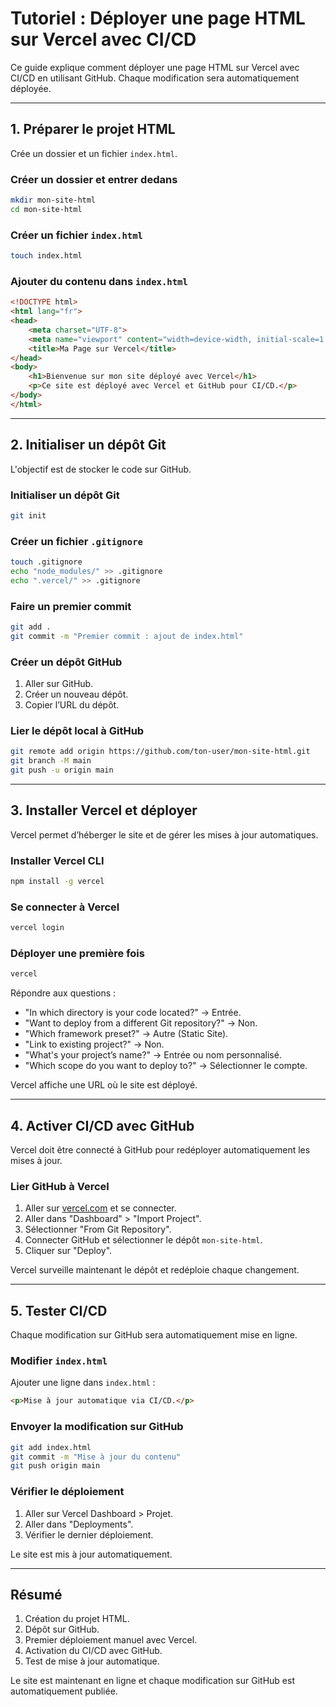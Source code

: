 # **Tutoriel : Déployer une page HTML sur Vercel avec CI/CD**

Ce guide explique comment déployer une page HTML sur Vercel avec CI/CD en utilisant GitHub. Chaque modification sera automatiquement déployée.

---

## **1. Préparer le projet HTML**
Crée un dossier et un fichier `index.html`.

### **Créer un dossier et entrer dedans**
```sh
mkdir mon-site-html
cd mon-site-html
```

### **Créer un fichier `index.html`**
```sh
touch index.html
```

### **Ajouter du contenu dans `index.html`**
```html
<!DOCTYPE html>
<html lang="fr">
<head>
    <meta charset="UTF-8">
    <meta name="viewport" content="width=device-width, initial-scale=1.0">
    <title>Ma Page sur Vercel</title>
</head>
<body>
    <h1>Bienvenue sur mon site déployé avec Vercel</h1>
    <p>Ce site est déployé avec Vercel et GitHub pour CI/CD.</p>
</body>
</html>
```

---

## **2. Initialiser un dépôt Git**
L'objectif est de stocker le code sur GitHub.

### **Initialiser un dépôt Git**
```sh
git init
```

### **Créer un fichier `.gitignore`**
```sh
touch .gitignore
echo "node_modules/" >> .gitignore
echo ".vercel/" >> .gitignore
```

### **Faire un premier commit**
```sh
git add .
git commit -m "Premier commit : ajout de index.html"
```

### **Créer un dépôt GitHub**
1. Aller sur GitHub.
2. Créer un nouveau dépôt.
3. Copier l’URL du dépôt.

### **Lier le dépôt local à GitHub**
```sh
git remote add origin https://github.com/ton-user/mon-site-html.git
git branch -M main
git push -u origin main
```

---

## **3. Installer Vercel et déployer**
Vercel permet d’héberger le site et de gérer les mises à jour automatiques.

### **Installer Vercel CLI**
```sh
npm install -g vercel
```

### **Se connecter à Vercel**
```sh
vercel login
```

### **Déployer une première fois**
```sh
vercel
```
Répondre aux questions :
- "In which directory is your code located?" → Entrée.
- "Want to deploy from a different Git repository?" → Non.
- "Which framework preset?" → Autre (Static Site).
- "Link to existing project?" → Non.
- "What's your project’s name?" → Entrée ou nom personnalisé.
- "Which scope do you want to deploy to?" → Sélectionner le compte.

Vercel affiche une URL où le site est déployé.

---

## **4. Activer CI/CD avec GitHub**
Vercel doit être connecté à GitHub pour redéployer automatiquement les mises à jour.

### **Lier GitHub à Vercel**
1. Aller sur [vercel.com](https://vercel.com) et se connecter.
2. Aller dans "Dashboard" > "Import Project".
3. Sélectionner "From Git Repository".
4. Connecter GitHub et sélectionner le dépôt `mon-site-html`.
5. Cliquer sur "Deploy".

Vercel surveille maintenant le dépôt et redéploie chaque changement.

---

## **5. Tester CI/CD**
Chaque modification sur GitHub sera automatiquement mise en ligne.

### **Modifier `index.html`**
Ajouter une ligne dans `index.html` :
```html
<p>Mise à jour automatique via CI/CD.</p>
```

### **Envoyer la modification sur GitHub**
```sh
git add index.html
git commit -m "Mise à jour du contenu"
git push origin main
```

### **Vérifier le déploiement**
1. Aller sur Vercel Dashboard > Projet.
2. Aller dans "Deployments".
3. Vérifier le dernier déploiement.

Le site est mis à jour automatiquement.

---

## **Résumé**
1. Création du projet HTML.
2. Dépôt sur GitHub.
3. Premier déploiement manuel avec Vercel.
4. Activation du CI/CD avec GitHub.
5. Test de mise à jour automatique.

Le site est maintenant en ligne et chaque modification sur GitHub est automatiquement publiée.
